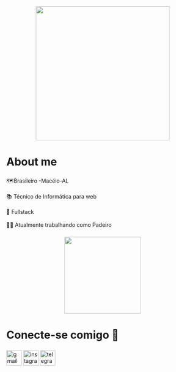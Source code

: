 <div align="center">
  <img height="350" src="https://logos.textgiraffe.com/logos/logo-name/39186629-designstyle-chess-m.png"  />
</div>

###

<h1 align="left">About me</h1>

###

<p align="left">🗺️Brasileiro -Macéio-AL <br><br>📚 Técnico de Informática para web<br><br>🎯 Fullstack<br><br>👨‍💻 Atualmente trabalhando como Padeiro</p>

###

<div align="center">
  <img height="200" src="https://camo.githubusercontent.com/54e21545218dcb9e6bd1093dc8558bafd8f396e0a7fca4d2216beb8e162a8ef6/68747470733a2f2f74682e62696e672e636f6d2f74682f69642f522e38313137386234376138353938663063383163343739396632636464343035373f72696b3d356375564b25326266492532627350717177267069643d496d6752617726723d30"  />
</div>

###

<h1 align="left">Conecte-se comigo 📲</h1>

###

<p align="left"></p>

###

<div align="left">
  <img src="https://img.shields.io/static/v1?message=Gmail&logo=gmail&label=&color=D14836&logoColor=white&labelColor=&style=for-the-badge" height="40" alt="gmail logo"  />
  <img src="https://img.shields.io/static/v1?message=Instagram&logo=instagram&label=&color=E4405F&logoColor=white&labelColor=&style=for-the-badge" height="40" alt="instagram logo"  />
  <img src="https://img.shields.io/static/v1?message=Telegram&logo=telegram&label=&color=2CA5E0&logoColor=white&labelColor=&style=for-the-badge" height="40" alt="telegram logo"  />
</div>

###

<div align="left">
</div>

###

<h1 align="left"></h1>

###
